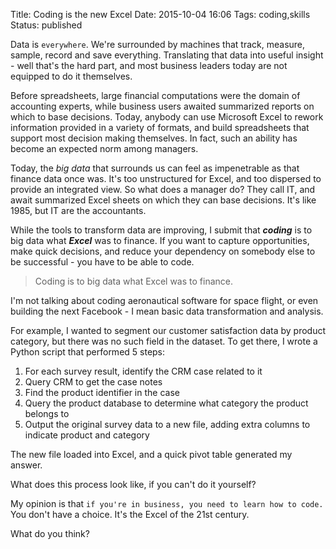 Title: Coding is the new Excel
Date: 2015-10-04 16:06
Tags: coding,skills
Status: published

Data is `everywhere`. We're surrounded by machines that track, measure,
sample, record and save everything. Translating that data into useful
insight - well that's the hard part, and most business leaders today are
not equipped to do it themselves.

Before spreadsheets, large financial computations were the domain
of accounting experts, while business users awaited summarized reports
on which to base decisions. Today, anybody can use Microsoft Excel to
rework information provided in a variety of formats, and build
spreadsheets that support most decision making themselves. In fact,
such an ability has become an expected norm among managers.

Today, the *big data* that surrounds us can feel as impenetrable as
that finance data once was. It's too unstructured for Excel, and too
dispersed to provide an integrated view. So what does a manager do? 
They call IT, and await summarized Excel sheets on which they can base
decisions. It's like 1985, but IT are the accountants.

While the tools to transform data are improving, I submit that
***coding*** is to big data what ***Excel*** was to finance. If you want to
capture opportunities, make quick decisions, and reduce your dependency
on somebody else to be successful - you have to be able to code.

> Coding is to big data what Excel was to finance.

I'm not talking about coding aeronautical software for space flight, or
even building the next Facebook - I mean basic data transformation and
analysis.

For example, I wanted to segment our customer satisfaction data by
product category, but there was no such field in the dataset. To get
there, I wrote a Python script that performed 5 steps:

1.  For each survey result, identify the CRM case related to it
2.  Query CRM to get the case notes
3.  Find the product identifier in the case
4.  Query the product database to determine what category the product
    belongs to
5.  Output the original survey data to a new file, adding extra columns
    to indicate product and category

The new file loaded into Excel, and a quick pivot table generated my
answer.

What does this process look like, if you can't do it yourself?

My opinion is that `if you're in business, you need to learn how to code.`
You don't have a choice. It's the Excel of the 21st century.

What do you think?
